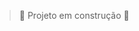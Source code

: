 > :construction: Projeto em construção :construction:

<!--
### Olá! Senhoras e Senhores 👋

> Meu nome é Thiago Escobar, sou **lutador web**. Sim, é isso mesmo 😄. Já ouviu falar nessa profissão rsrs? Pois é...
Lorem ipsum dolor sit amet, consectetur adipiscing elit. Duis tempus consequat semper. Nulla dignissim, enim sed porttitor fermentum, sapien nulla tincidunt erat, id euismod velit tortor nec nisl. Sed at gravida lectus, eget elementum lacus. Morbi vitae vulputate eros. Sed cursus massa a laoreet convallis. Mauris diam enim, lacinia ac leo vitae, venenatis gravida augue. Sed consectetur risus velit. Mauris eget fringilla sem, ut tristique dui.


![Lutador web](https://i0.wp.com/i.pinimg.com/originals/4b/0c/86/4b0c862d36e6d1b0b84f0810c2fe9a5c.jpg?resize=768%2C449&ssl=1)



Faço parte da equipe de programadores em uma empresa que oferece sistemas para web, no cargo de **desenvolvedor front-end**. E para esta função utilizamos as seguintes tecnologias:

> <img src="https://cdn.jsdelivr.net/gh/devicons/devicon/icons/linux/linux-original.svg"  width="40" height="40"/>
> <img src="https://cdn.jsdelivr.net/gh/devicons/devicon/icons/git/git-original.svg" width="40" height="40"/>
> <img src="https://cdn.jsdelivr.net/gh/devicons/devicon/icons/php/php-original.svg" width="40" height="40"/> 
> <img src="https://cdn.jsdelivr.net/gh/devicons/devicon/icons/html5/html5-original.svg" width="40" height="40"/>
> <img src="https://cdn.jsdelivr.net/gh/devicons/devicon/icons/css3/css3-original.svg" width="40" height="40"/>      
> <img src="https://cdn.jsdelivr.net/gh/devicons/devicon/icons/bootstrap/bootstrap-original.svg" width="40" height="40"/>   

E além dessas, invisto minhas horas de estudos também em:
     
> <img src="https://cdn.jsdelivr.net/gh/devicons/devicon/icons/javascript/javascript-original.svg" width="40" height="40"/>
> <img src="https://cdn.jsdelivr.net/gh/devicons/devicon/icons/vuejs/vuejs-original.svg" width="40" height="40"/>

          
          
          
          


🌱 I’m currently learning ...
- 👯 I’m looking to collaborate on ...
- 🤔 I’m looking for help with ...
- 💬 Ask me about ...
- 📫 How to reach me: ...
- 😄 Pronouns: ...
- ⚡ Fun fact: ...
-->
